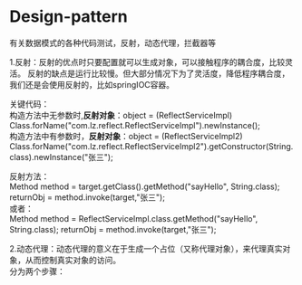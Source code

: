 # Design-pattern
有关数据模式的各种代码测试，反射，动态代理，拦截器等

1.反射：反射的优点时只要配置就可以生成对象，可以接触程序的耦合度，比较灵活。
反射的缺点是运行比较慢。但大部分情况下为了灵活度，降低程序耦合度，我们还是会使用反射的，比如springIOC容器。

关键代码：<br>
构造方法中无参数时,**反射对象**：object = (ReflectServiceImpl) Class.forName("com.lz.reflect.ReflectServiceImpl").newInstance();<br>
构造方法中有参数时，**反射对象**：object = (ReflectServiceImpl2) Class.forName("com.lz.reflect.ReflectServiceImpl2").getConstructor(String.class).newInstance("张三");

反射方法：<br>
Method method = target.getClass().getMethod("sayHello", String.class);
            returnObj = method.invoke(target,"张三");
<br>或者：<br>
Method method = ReflectServiceImpl.class.getMethod("sayHello", String.class);
            returnObj = method.invoke(target,"张三");

2.动态代理：动态代理的意义在于生成一个占位（又称代理对象），来代理真实对象，从而控制真实对象的访问。
<br>
分为两个步骤：
